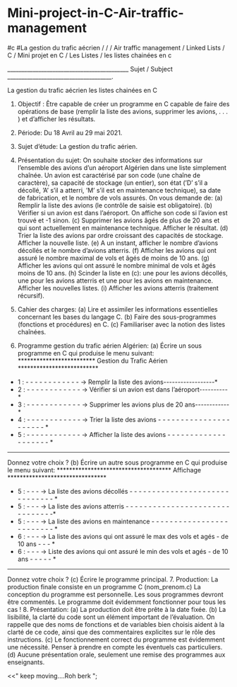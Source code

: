 # Mini-project-in-C-Air-traffic-management
#c #La gestion du trafic aécrien / / / Air traffic management / Linked Lists / C / Mini projet en C / Les Listes / les listes chainées en c


___________________________________________ Sujet / Subject _____________________________________.

La gestion du trafic aécrien les listes chainées en C

1. Objectif : Être capable de créer un programme en C capable de faire des opérations de base (remplir
la liste des avions, supprimer les avions, . . . ) et d’afficher les résultats.
2. Période: Du 18 Avril au 29 mai 2021.
3. Sujet d’étude: La gestion du trafic aérien.
4. Présentation du sujet: On souhaite stocker des informations sur l’ensemble des avions d’un
aéroport Algérien dans une liste simplement chaı̂née. Un avion est caractérisé par son code (une
chaı̂ne de caractère), sa capacité de stockage (un entier), son état (’D’ s’il a décollé, ’A’ s’il a atterri,
’M’ s’il est en maintenance technique), sa date de fabrication, et le nombre de vols assurés.
On vous demande de:
(a) Remplir la liste des avions (le contrôle de saisie est obligatoire).
(b) Vérifier si un avion est dans l’aéroport. On affiche son code si l’avion est trouvé et -1 sinon.
(c) Supprimer les avions âgés de plus de 20 ans et qui sont actuellement en maintenance technique.
Afficher le résultat.
(d) Trier la liste des avions par ordre croissant des capacités de stockage. Afficher la nouvelle liste.
(e) A un instant, afficher le nombre d’avions décollés et le nombre d’avions atterris.
(f) Afficher les avions qui ont assuré le nombre maximal de vols et âgés de moins de 10 ans.
(g) Afficher les avions qui ont assuré le nombre minimal de vols et âgés moins de 10 ans.
(h) Scinder la liste en (c): une pour les avions décollés, une pour les avions atterris et une pour
les avions en maintenance. Afficher les nouvelles listes.
(i) Afficher les avions atterris (traitement récursif).
5. Cahier des charges:
(a) Lire et assimiler les informations essentielles concernant les bases du langage C.
(b) Faire des sous-programmes (fonctions et procédures) en C.
(c) Familiariser avec la notion des listes chaı̂nées.

6. Programme gestion du trafic aérien Algérien:
(a) Écrire un sous programme en C qui produise le menu suivant:
************************* Gestion du Trafic Aérien **************************
* 1 : - - - - - - - - - - - - → Remplir la liste des avions------------------*
* 2 : - - - - - - - - - - - - → Vérifier si un avion est dans l’aéroport----------*
* 3 : - - - - - - - - - - - - → Supprimer les avions plus de 20 ans------------*
* 4 : - - - - - - - - - - - - → Trier la liste des avions - - - - - - - - - - - - - - - - - - - - - - *
* 5 : - - - - - - - - - - - - → Afficher la liste des avions - - - - - - - - - - - - - - - - - - - - *
*******************************************************************
Donnez votre choix ?
(b) Écrire un autre sous programme en C qui produise le menu suivant:
************************************* Affichage ********************************
* 5 : - - - → La liste des avions décollés - - - - - - - - - - - - - - - - - - - - - - - - - - - - - - *
* 5 : - - - → La liste des avions atterris - - - - - - - - - - - - - - - - - - - - - - - - - - - - - - -*
* 5 : - - - → La liste des avions en maintenance - - - - - - - - - - - - - - - - - - - - - - - - - *
* 6 : - - - → La liste des avions qui ont assuré le max des vols et agés - de 10 ans - - - *
* 6 : - - - → Liste des avions qui ont assuré le min des vols et agés - de 10 ans - - - - - *
*********************************************************************************
Donnez votre choix ?
(c) Écrire le programme principal.
7. Production:
La production finale consiste en un programme C (nom_prenom.c)
La conception du programme est personnelle.
Les sous programmes devront être commentés.
Le programme doit évidemment fonctionner pour tous les cas !
8. Présentation:
(a) La production doit être prête à la date fixée.
(b) La lisibilité, la clarté du code sont un élément important de l’évaluation. On rappelle que
des noms de fonctions et de variables bien choisis aident à la clarté de ce code, ainsi que des
commentaires explicites sur le rôle des instructions.
(c) Le fonctionnement correct du programme est évidemment une nécessité. Penser à prendre en
compte les éventuels cas particuliers.
(d) Aucune présentation orale, seulement une remise des programmes aux enseignants.






<<" keep moving....Roh berk ";
